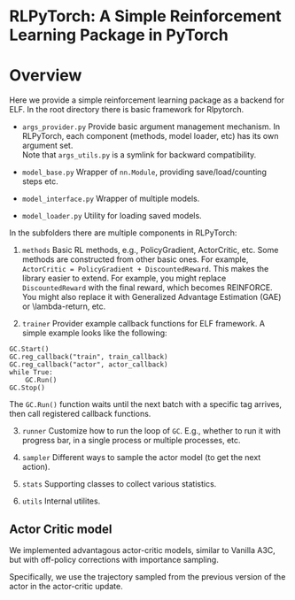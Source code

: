 # RLPyTorch: A Simple Reinforcement Learning Package in PyTorch

Overview    
==============
Here we provide a simple reinforcement learning package as a backend for ELF. In the root directory there is basic framework for Rlpytorch. 

* `args_provider.py`
Provide basic argument management mechanism. In RLPyTorch, each component (methods, model loader, etc) has its own argument set.  
Note that `args_utils.py` is a symlink for backward compatibility. 

* `model_base.py`
Wrapper of `nn.Module`, providing save/load/counting steps etc.

* `model_interface.py`
Wrapper of multiple models. 

* `model_loader.py`
Utility for loading saved models.

In the subfolders there are multiple components in RLPyTorch:

1. `methods`
Basic RL methods, e.g., PolicyGradient, ActorCritic, etc. Some methods are constructed from other basic ones. For example, `ActorCritic = PolicyGradient + DiscountedReward`. This makes the library easier to extend. For example, you might replace `DiscountedReward` with the final reward, which becomes REINFORCE. You might also replace it with Generalized Advantage Estimation (GAE) or \lambda-return, etc.  

2. `trainer`
Provider example callback functions for ELF framework. A simple example looks like the following:
```
GC.Start()
GC.reg_callback("train", train_callback)
GC.reg_callback("actor", actor_callback)
while True:
    GC.Run()
GC.Stop()
``` 
The `GC.Run()` function waits until the next batch with a specific tag arrives, then call registered callback functions.  

3. `runner`
Customize how to run the loop of `GC`. E.g., whether to run it with progress bar, in a single process or multiple processes, etc. 

4. `sampler`
Different ways to sample the actor model (to get the next action).   

5. `stats`
Supporting classes to collect various statistics.

6. `utils`
Internal utilites.  


Actor Critic model  
-------------
We implemented advantagous actor-critic models, similar to Vanilla A3C, but with off-policy corrections with importance sampling. 

Specifically, we use the trajectory sampled from the previous version of the actor in the actor-critic update. 

